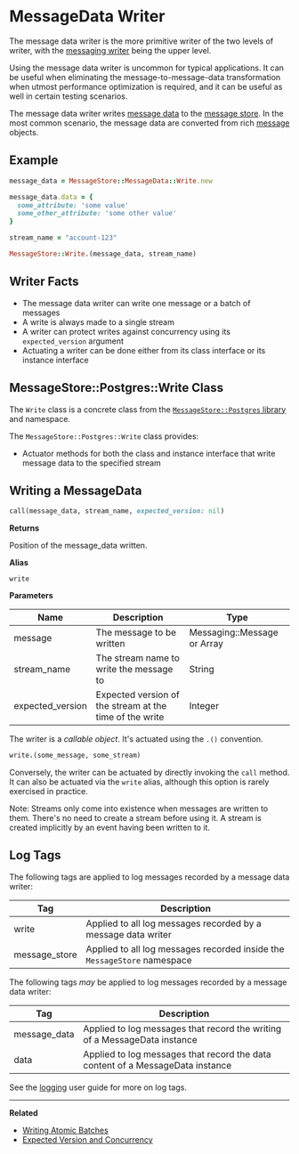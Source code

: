 # MessageData Writer

The message data writer is the more primitive writer of the two levels of writer, with the [messaging writer](./messaging-writer.md) being the upper level.

Using the message data writer is uncommon for typical applications. It can be useful when eliminating the message-to-message-data transformation when utmost performance optimization is required, and it can be useful as well in certain testing scenarios.

The message data writer writes [message data](/user-guide/messages-and-message-data/message-data.md) to the [message store](/user-guide/message-store). In the most common scenario, the message data are converted from rich [message](/user-guide/messages-and-message-data/messages.md) objects.

## Example

``` ruby
message_data = MessageStore::MessageData::Write.new

message_data.data = {
  some_attribute: 'some value'
  some_other_attribute: 'some other value'
}

stream_name = "account-123"

MessageStore::Write.(message_data, stream_name)
```

## Writer Facts

- The message data writer can write one message or a batch of messages
- A write is always made to a single stream
- A writer can protect writes against concurrency using its `expected_version` argument
- Actuating a writer can be done either from its class interface or its instance interface

## MessageStore::Postgres::Write Class

The `Write` class is a concrete class from the [`MessageStore::Postgres` library](../libraries.md#message-store-postgres) and namespace.

The `MessageStore::Postgres::Write` class provides:

- Actuator methods for both the class and instance interface that write message data to the specified stream

## Writing a MessageData

``` ruby
call(message_data, stream_name, expected_version: nil)
```
**Returns**

Position of the message_data written.

**Alias**

`write`

**Parameters**

| Name | Description | Type |
| --- | --- | --- |
| message | The message to be written | Messaging::Message or Array |
| stream_name | The stream name to write the message to | String |
| expected_version | Expected version of the stream at the time of the write | Integer |

The writer is a _callable object_. It's actuated using the `.()` convention.

``` ruby
write.(some_message, some_stream)
```

Conversely, the writer can be actuated by directly invoking the `call` method. It can also be actuated via the `write` alias, although this option is rarely exercised in practice.

<div class="note custom-block">
  <p>
    Note: Streams only come into existence when messages are written to them. There's no need to create a stream before using it. A stream is created implicitly by an event having been written to it.
  </p>
</div>

## Log Tags

The following tags are applied to log messages recorded by a message data writer:

| Tag | Description |
| --- | --- |
| write | Applied to all log messages recorded by a message data writer |
| message_store | Applied to all log messages recorded inside the `MessageStore` namespace |

The following tags _may_ be applied to log messages recorded by a message data writer:

| Tag | Description |
| --- | --- |
| message_data | Applied to log messages that record the writing of a MessageData instance |
| data | Applied to log messages that record the data content of a MessageData instance |

See the [logging](./logging/) user guide for more on log tags.

- - -
**Related**

- [Writing Atomic Batches](./atomic-batches.md)
- [Expected Version and Concurrency](./expected-version.md)
